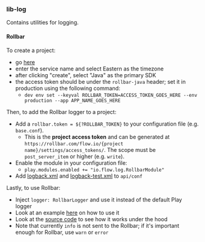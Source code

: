 ### lib-log

Contains utilities for logging.


#### Rollbar

To create a project:
- go [here](https://rollbar.com/settings/accounts/flow.io/projects/?project_selector=1#create)
- enter the service name and select Eastern as the timezone
- after clicking "create", select "Java" as the primary SDK
- the access token should be under the `rollbar-java` header; set it in production using the following command:
  - `dev env set --keyval ROLLBAR_TOKEN=ACCESS_TOKEN_GOES_HERE --env production --app APP_NAME_GOES_HERE`

Then, to add the Rollbar logger to a project:

  - Add a `rollbar.token = ${?ROLLBAR_TOKEN}` to your configuration file (e.g. `base.conf`).
    - This is the **project access token** and can be generated at `https://rollbar.com/flow.io/{project name}/settings/access_tokens/`. The scope must be `post_server_item` or higher (e.g. `write`).
  - Enable the module in your configuration file:
    - `play.modules.enabled += "io.flow.log.RollbarModule"`
  - Add [logback.xml](https://github.com/flowcommerce/label/blob/master/api/conf/logback.xml) and [logback-test.xml](https://github.com/flowcommerce/label/blob/master/api/conf/logback-test.xml) to `api/conf`

Lastly, to use Rollbar:
  - Inject `logger: RollbarLogger` and use it instead of the default Play logger
  - Look at an example [here](https://github.com/flowcommerce/label/blob/76f684401719be46143b3b116523d37f48620f0a/api/app/db/ShippingLabelsDao.scala#L464-L473) on how to use it
  - Look at the [source code](https://github.com/flowcommerce/lib-log/blob/master/src/main/scala/io/flow/log/Rollbar.scala#L159) to see how it works under the hood
  - Note that currently `info` is not sent to the Rollbar; if it's important enough for Rollbar, use `warn` or `error`